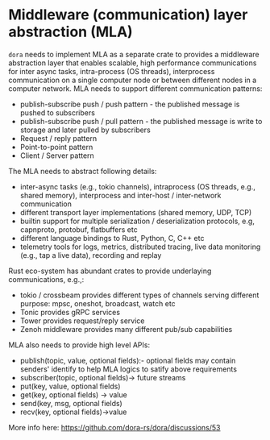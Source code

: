 # Middleware (communication) layer abstraction (MLA)

`dora` needs to implement MLA as a separate crate to provides a middleware abstraction layer that enables scalable, high performance communications for inter async tasks, intra-process (OS threads), interprocess communication on a single computer node or between different nodes in a computer network. MLA needs to support different communication patterns:
- publish-subscribe push / push pattern - the published message is pushed to subscribers
- publish-subscribe push / pull pattern - the published message is write to storage and later pulled by subscribers
- Request / reply pattern
- Point-to-point pattern
- Client / Server pattern

The MLA needs to abstract following details: 

- inter-async tasks (e.g., tokio channels), intraprocess (OS threads, e.g., shared memory), interprocess and inter-host / inter-network communication
- different transport layer implementations (shared memory, UDP, TCP)
- builtin support for multiple serialization / deserialization protocols, e.g, capnproto, protobuf, flatbuffers etc
- different language bindings to Rust, Python, C, C++ etc
- telemetry tools for logs, metrics, distributed tracing, live data monitoring (e.g., tap a live data), recording and replay

Rust eco-system has abundant crates to provide underlaying communications, e.g.,:
- tokio / crossbeam provides different types of channels serving different purpose: mpsc, oneshot, broadcast, watch etc
- Tonic provides gRPC services
- Tower provides request/reply service
- Zenoh middleware provides many different pub/sub capabilities

MLA also needs to provide high level APIs:
- publish(topic, value, optional fields):- optional fields may contain senders' identify to help MLA logics to satify above requirements
- subscriber(topic, optional fields)-> future streams
- put(key, value, optional fields)
- get(key, optional fields) -> value
- send(key, msg, optional fields)
- recv(key, optional fields)->value

More info here: https://github.com/dora-rs/dora/discussions/53